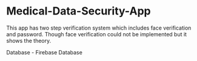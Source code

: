 # Medical-Data-Security-App
This app has two step verification system which includes face verification and password. Though face verification could not be implemented but it shows the theory.

Database - Firebase Database
